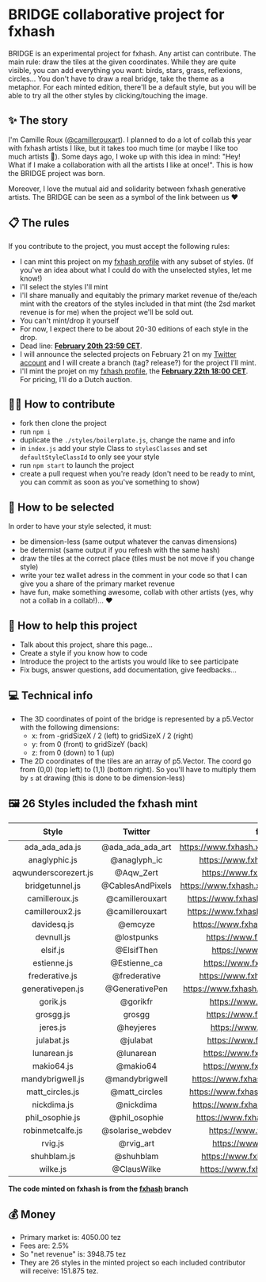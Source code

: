 BRIDGE collaborative project for fxhash
================

BRIDGE is an experimental project for fxhash. Any artist can contribute. 
The main rule: draw the tiles at the given coordinates. While they are quite visible, you can add everything you want: birds, stars, grass, reflexions, circles... You don't have to draw a real bridge, take the theme as a metaphor.
For each minted edition, there'll be a default style, but you will be able to try all the other styles by clicking/touching the image.

## ✨ The story

I'm Camille Roux ([@camillerouxart](https://twitter.com/camillerouxart)). I planned to do a lot of collab this year with fxhash artists I like, but it takes too much time (or maybe I like too much artists 🤣). Some days ago, I woke up with this idea in mind: "Hey! What if I make a collaboration with all the artists I like at once!".
This is how the BRIDGE project was born.

Moreover, I love the mutual aid and solidarity between fxhash generative artists. The BRIDGE can be seen as a symbol of the link between us ♥️

## 📋 The rules

If you contribute to the project, you must accept the following rules:

* I can mint this project on my [fxhash profile](https://www.fxhash.xyz/u/Camille%20Roux) with any subset of styles. (If you've an idea about what I could do with the unselected styles, let me know!)
* I'll select the styles I'll mint
* I'll share manually and equitably the primary market revenue of the/each mint with the creators of the styles included in that mint (the 2sd market revenue is for me) when the project we'll be sold out.
* You can't mint/drop it yourself
* For now, I expect there to be about 20-30 editions of each style in the drop. 
* Dead line: **[February 20th 23:59 CET](https://everytimezone.com/?t=62118480,563)**.
* I will announce the selected projects on February 21 on my [Twitter account](https://twitter.com/camillerouxart) and I will create a branch (tag? release?) for the project I'll mint.
* I'll mint the projet on my [fxhash profile](https://www.fxhash.xyz/u/Camille%20Roux), the **[February 22th 18:00 CET](https://everytimezone.com/?t=62118480,f3c)**. For pricing, I'll do a Dutch auction.

## 🧑‍💻 How to contribute

- fork then clone the project
- run `npm i`
- duplicate the `./styles/boilerplate.js`, change the name and info
- in `index.js` add your style Class to `stylesClasses` and set `defaultStyleClassId` to only see your style
- run `npm start` to launch the project
- create a pull request when you're ready (don't need to be ready to mint, you can commit as soon as you've something to show)

## 🤩 How to be selected

In order to have your style selected, it must:

* be dimension-less (same output whatever the canvas dimensions)
* be determist (same output if you refresh with the same hash)
* draw the tiles at the correct place (tiles must be not move if you change style)
* write your tez wallet adress in the comment in your code so that I can give you a share of the primary market revenue
* have fun, make something awesome, collab with other artists (yes, why not a collab in a collab!)... ♥️

## 🚀 How to help this project

- Talk about this project, share this page...
- Create a style if you know how to code
- Introduce the project to the artists you would like to see participate
- Fix bugs, answer questions, add documentation, give feedbacks...

## 💻 Technical info

- The 3D coordinates of point of the bridge is represented by a p5.Vector with the following dimensions:
  - x: from -gridSizeX / 2 (left) to gridSizeX / 2 (right)
  - y: from 0 (front) to gridSizeY (back)
  - z: from 0 (down) to 1 (up)
- The 2D coordinates of the tiles are an array of p5.Vector. The coord go from (0,0) (top left) to (1,1) (bottom right). So you'll have to multiply them by `s` at drawing (this is done to be dimension-less)

## 🖼 26 Styles included the fxhash mint

| Style | Twitter | fxhash | 💰 |
| :---: | :---: | :---: |  :---: |
| ada_ada_ada.js | @ada_ada_ada_art | https://www.fxhash.xyz/u/Ada%20Ada%20Ada | [✅](https://tzkt.io/opXhZ9r7BPBd79nC1yzQ4HScP58DtT6ZCAmuPVX5RPkkvZVPaNp) |
| anaglyphic.js | @anaglyph_ic | https://www.fxhash.xyz/u/anaglyphic | [✅](https://tzkt.io/ootMgYTjfzMrt5fsGyt2XZkTrRFLdX2SoZ9bEgtd4KHvGkZFL7B) |
| aqwunderscorezert.js | @Aqw_Zert | https://www.fxhash.xyz/u/Aqw_Zert | [✅](https://tzkt.io/oozV9KKev9BucftP2mBuYmZZJ3rFDbVnXmy9mETanMefNiWQdSJ) |
| bridgetunnel.js | @CablesAndPixels | https://www.fxhash.xyz/u/Laurent%20Houdard | [✅](https://tzkt.io/opNt8NfiufeF3bL4nuuN11neB1U2MC3Sz63H8u2xceehauTLQDL) |
| camilleroux.js | @camillerouxart | https://www.fxhash.xyz/u/Camille%20Roux | - |
| camilleroux2.js | @camillerouxart | https://www.fxhash.xyz/u/Camille%20Roux | - |
| davidesq.js | @emcyze | https://www.fxhash.xyz/u/David%20Esq | [✅](https://tzkt.io/opYSkCima6HnW5yMLiXrcPQRdjdTkkxTeB9bxTLgEVYzDvmN23D) |
| devnull.js | @lostpunks | https://www.fxhash.xyz/u/devnull | [✅](https://tzkt.io/oojDUm8EkuWvKDMFtkmQwMQdHtXpemHUafwaiGVkizkbZ6yybh7) |
| elsif.js | @ElsifThen | https://www.fxhash.xyz/u/elsif |  |
| estienne.js | @Estienne_ca | https://www.fxhash.xyz/u/Estienne |  |
| frederative.js | @frederative | https://www.fxhash.xyz/u/frederative |  |
| generativepen.js | @GenerativePen | https://www.fxhash.xyz/u/Generative%20Pen |  |
| gorik.js | @gorikfr | https://www.fxhash.xyz/u/Gorik |  |
| grosgg.js | grosgg | https://www.fxhash.xyz/u/grosgg |  |
| jeres.js | @heyjeres | https://www.fxhash.xyz/u/jeres |  |
| julabat.js | @julabat | https://www.fxhash.xyz/u/julabat |  |
| lunarean.js | @lunarean | https://www.fxhash.xyz/u/lunarean |  |
| makio64.js | @makio64 | https://www.fxhash.xyz/u/Makio64 |  |
| mandybrigwell.js | @mandybrigwell | https://www.fxhash.xyz/u/mandybrigwell |  |
| matt_circles.js | @matt_circles | https://www.fxhash.xyz/u/Matt%20Circles | [✅](https://tzkt.io/op59cDYnjaPeiZvtoKBtzpQz9o2iLatNHPc3cnvSNZHwmXeDbZ5) |
| nickdima.js | @nickdima | https://www.fxhash.xyz/u/Nick%20Dima |  |
| phil_osophie.js | @phil_osophie | https://www.fxhash.xyz/u/phil_osophie |  |
| robinmetcalfe.js | @solarise_webdev | https://www.fxhash.xyz/u/Robin |  |
| rvig.js | @rvig_art | https://www.fxhash.xyz/u/rvig |  |
| shuhblam.js | @shuhblam | https://www.fxhash.xyz/u/shuhblam |  |
| wilke.js | @ClausWilke | https://www.fxhash.xyz/u/clauswilke |  |

**The code minted on fxhash is from the [fxhash](https://github.com/camilleroux/fxhash-bridge/tree/fxhash) branch**

## 💰 Money

- Primary market is: 4050.00 tez
- Fees are: 2.5%
- So "net revenue" is: 3948.75 tez
- They are 26 styles in the minted project so each included contributor will receive: 151.875 tez.
